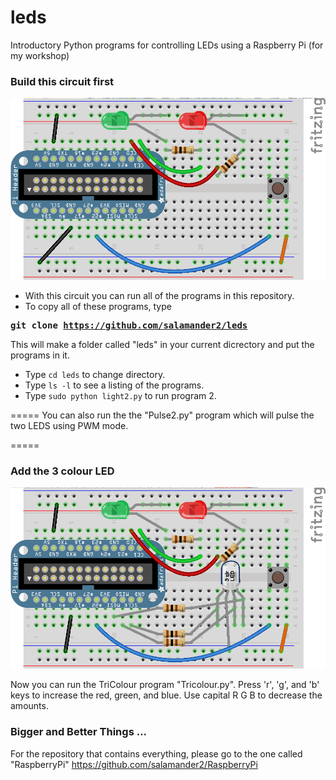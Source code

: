 leds
====

Introductory Python programs for controlling LEDs using a Raspberry Pi (for my workshop)

### Build this circuit first
![one](https://raw.githubusercontent.com/salamander2/leds/master/RPICircuit1_bb.png)


* With this circuit you can run all of the programs in this repository.
* To copy all of these programs, type 

**<pre>git clone https://github.com/salamander2/leds</pre>**

This will make a folder called "leds" in your current dicrectory and put the programs in it.

* Type `cd leds` to change directory.
* Type `ls -l` to see a listing of the programs.
* Type `sudo python light2.py` to run program 2.

=====
You can also run the the "Pulse2.py" program which will pulse the two LEDS using PWM mode.

=====
### Add the 3 colour LED
![two](https://raw.githubusercontent.com/salamander2/leds/master/RPICircuit2_bb.png)

Now you can run the TriColour program "Tricolour.py". Press 'r', 'g', and 'b' keys to increase the red, green, and blue.  Use capital R G B to decrease the amounts.

### Bigger and Better Things ...
For the repository that contains everything, please go to the one called "RaspberryPi" https://github.com/salamander2/RaspberryPi
